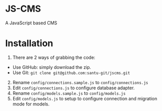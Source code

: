 # JS-CMS


A JavaScript based CMS

# Installation
1. There are 2 ways of grabbing the code:
  * Use GitHub: simply download the zip.
  * Use Git: `git clone git@github.com:santu-git/jscms.git`
2. Rename `config/connections.sample.js` to `config/connections.js`
3. Edit `config/connections.js` to configure database adapter.
4. Rename `config/models.sample.js` to `config/models.js`
5. Edit `config/models.js` to setup to configure connection and migration mode for models.
  



